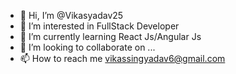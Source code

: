 - 👋 Hi, I’m @Vikasyadav25
- 👀 I’m interested in FullStack Developer
- 🌱 I’m currently learning React Js/Angular Js
- 💞️ I’m looking to collaborate on ...
- 📫 How to reach me vikassingyadav6@gmail.com


